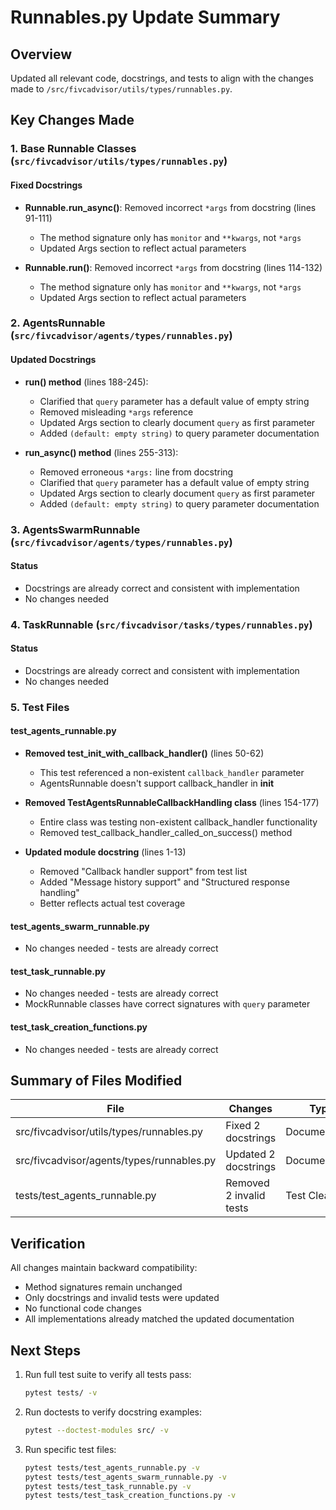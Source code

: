 # Runnables.py Update Summary

## Overview
Updated all relevant code, docstrings, and tests to align with the changes made to `/src/fivcadvisor/utils/types/runnables.py`.

## Key Changes Made

### 1. Base Runnable Classes (`src/fivcadvisor/utils/types/runnables.py`)

#### Fixed Docstrings
- **Runnable.run_async()**: Removed incorrect `*args` from docstring (lines 91-111)
  - The method signature only has `monitor` and `**kwargs`, not `*args`
  - Updated Args section to reflect actual parameters

- **Runnable.run()**: Removed incorrect `*args` from docstring (lines 114-132)
  - The method signature only has `monitor` and `**kwargs`, not `*args`
  - Updated Args section to reflect actual parameters

### 2. AgentsRunnable (`src/fivcadvisor/agents/types/runnables.py`)

#### Updated Docstrings
- **run() method** (lines 188-245):
  - Clarified that `query` parameter has a default value of empty string
  - Removed misleading `*args` reference
  - Updated Args section to clearly document `query` as first parameter
  - Added `(default: empty string)` to query parameter documentation

- **run_async() method** (lines 255-313):
  - Removed erroneous `*args:` line from docstring
  - Clarified that `query` parameter has a default value of empty string
  - Updated Args section to clearly document `query` as first parameter
  - Added `(default: empty string)` to query parameter documentation

### 3. AgentsSwarmRunnable (`src/fivcadvisor/agents/types/runnables.py`)

#### Status
- Docstrings are already correct and consistent with implementation
- No changes needed

### 4. TaskRunnable (`src/fivcadvisor/tasks/types/runnables.py`)

#### Status
- Docstrings are already correct and consistent with implementation
- No changes needed

### 5. Test Files

#### test_agents_runnable.py
- **Removed test_init_with_callback_handler()** (lines 50-62)
  - This test referenced a non-existent `callback_handler` parameter
  - AgentsRunnable doesn't support callback_handler in __init__

- **Removed TestAgentsRunnableCallbackHandling class** (lines 154-177)
  - Entire class was testing non-existent callback_handler functionality
  - Removed test_callback_handler_called_on_success() method

- **Updated module docstring** (lines 1-13)
  - Removed "Callback handler support" from test list
  - Added "Message history support" and "Structured response handling"
  - Better reflects actual test coverage

#### test_agents_swarm_runnable.py
- No changes needed - tests are already correct

#### test_task_runnable.py
- No changes needed - tests are already correct
- MockRunnable classes have correct signatures with `query` parameter

#### test_task_creation_functions.py
- No changes needed - tests are already correct

## Summary of Files Modified

| File | Changes | Type |
|------|---------|------|
| src/fivcadvisor/utils/types/runnables.py | Fixed 2 docstrings | Documentation |
| src/fivcadvisor/agents/types/runnables.py | Updated 2 docstrings | Documentation |
| tests/test_agents_runnable.py | Removed 2 invalid tests | Test Cleanup |

## Verification

All changes maintain backward compatibility:
- Method signatures remain unchanged
- Only docstrings and invalid tests were updated
- No functional code changes
- All implementations already matched the updated documentation

## Next Steps

1. Run full test suite to verify all tests pass:
   ```bash
   pytest tests/ -v
   ```

2. Run doctests to verify docstring examples:
   ```bash
   pytest --doctest-modules src/ -v
   ```

3. Run specific test files:
   ```bash
   pytest tests/test_agents_runnable.py -v
   pytest tests/test_agents_swarm_runnable.py -v
   pytest tests/test_task_runnable.py -v
   pytest tests/test_task_creation_functions.py -v
   ```


